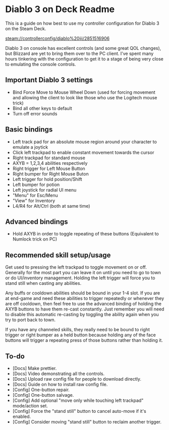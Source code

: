 # Diablo 3 on Deck Readme
This is a guide on how best to use my controller configuration for Diablo 3 on the Steam Deck.

[steam://controllerconfig/diablo%20iii/2851516906](steam://controllerconfig/diablo%20iii/2851516906)

Diablo 3 on console has excellent controls (and some great QOL changes), but Blizzard are yet to bring them over to the PC client. I've spent many hours tinkering with the configuration to get it to a stage of being very close to emulating the console controls.

## Important Diablo 3 settings
* Bind Force Move to Mouse Wheel Down (used for forcing movement and allowing the client to look like those who use the Logitech mouse trick)
* Bind all other keys to default
* Turn off error sounds

## Basic bindings
* Left track pad for an absolute mouse region around your character to emulate a joytick
* Click left trackpad to enable constant movement towards the cursor
* Right trackpad for standard mouse
* AXYB = 1,2,3,4 abilities respectively
* Right trigger for Left Mouse Button
* Right bumper for Right Mouse Buton
* Left trigger for hold position/Shift
* Left bumper for potion
* Left joystick for radial UI menu
* "Menu" for Esc/Menu
* "View" for Inventory
* L4/R4 for Alt/Ctrl (both at same time)

## Advanced bindings
* Hold AXYB in order to toggle repeating of these buttons (Equivalent to Numlock trick on PC)

## Recommended skill setup/usage
Get used to pressing the left trackpad to toggle movement on or off. Generally for the most part you can leave it on until you need to go to town or do UI/inventory management. Holding the left trigger will force you to stand still when casting any abilities.

Any buffs or cooldown abilities should be bound in your 1-4 slot. If you are at end-game and need these abilities to trigger repeatedly or whenever they are off cooldown, then feel free to use the advanced binding of holding the AXYB buttons to have them re-cast constantly. Just remember you will need to disable this automatic re-casting by toggling the ability again when you try to port back to town.

If you have any channeled skills, they really need to be bound to right trigger or right bumper as a held button because holding any of the face buttons will trigger a repeating press of those buttons rather than holding it.

## To-do
* [Docs] Make prettier.
* [Docs] Video demonstrating all the controls.
* [Docs] Upload raw config file for people to download directly.
* [Docs] Guide on how to install raw config file.
* [Config] One-button repair.
* [Config] One-button salvage.
* [Config] Add optional "move only while touching left trackpad" mode/action set.
* [Config] Force the "stand still" button to cancel auto-move if it's enabled.
* [Config] Consider moving "stand still" button to reclaim another trigger.
